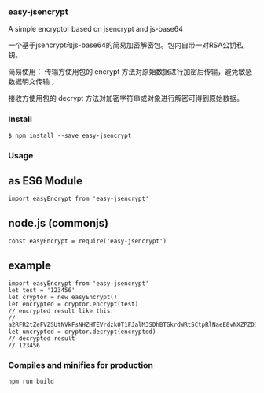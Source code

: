 ### easy-jsencrypt
A simple encryptor based on jsencrypt and js-base64

一个基于jsencrypt和js-base64的简易加密解密包。包内自带一对RSA公钥私钥。

简易使用：
传输方使用包的 encrypt 方法对原始数据进行加密后传输，避免敏感数据明文传输；

接收方使用包的 decrypt 方法对加密字符串或对象进行解密可得到原始数据。

### Install
```shell
$ npm install --save easy-jsencrypt
```

### Usage
## as ES6 Module
```
import easyEncrypt from 'easy-jsencrypt'
```

## node.js (commonjs)
```
const easyEncrypt = require('easy-jsencrypt')
```

## example
```
import easyEncrypt from 'easy-jsencrypt'
let test = '123456'
let cryptor = new easyEncrypt()
let encrypted = cryptor.encrypt(test)
// encrypted result like this:
// a2RFR2tZeFVZSUtNVkFsNHZHTEVrdzk0T1FJalM3SDhBTGkrdWRtSCtpRlNaeE8vNXZPZDIvZVRlN2ZTWVZVeHhvU3RSQzIrR3JzNUZTdTF5eUxGYlVTN244S0J1TVBnPT0=
let uncrypted = cryptor.decrypt(encrypted)
// decrypted result 
// 123456
```

### Compiles and minifies for production
```
npm run build
```
